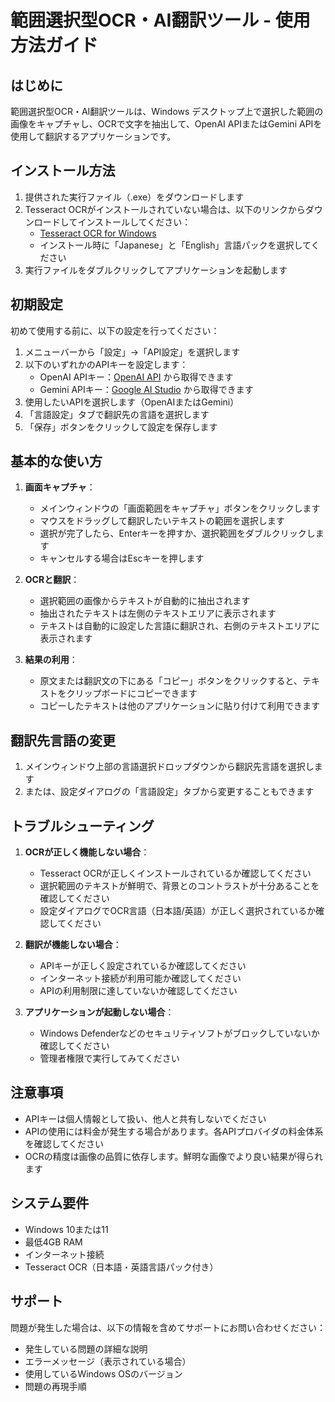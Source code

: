 # 範囲選択型OCR・AI翻訳ツール - 使用方法ガイド

## はじめに

範囲選択型OCR・AI翻訳ツールは、Windows デスクトップ上で選択した範囲の画像をキャプチャし、OCRで文字を抽出して、OpenAI APIまたはGemini APIを使用して翻訳するアプリケーションです。

## インストール方法

1. 提供された実行ファイル（.exe）をダウンロードします
2. Tesseract OCRがインストールされていない場合は、以下のリンクからダウンロードしてインストールしてください：
   - [Tesseract OCR for Windows](https://github.com/UB-Mannheim/tesseract/wiki)
   - インストール時に「Japanese」と「English」言語パックを選択してください
3. 実行ファイルをダブルクリックしてアプリケーションを起動します

## 初期設定

初めて使用する前に、以下の設定を行ってください：

1. メニューバーから「設定」→「API設定」を選択します
2. 以下のいずれかのAPIキーを設定します：
   - OpenAI APIキー：[OpenAI API](https://platform.openai.com/) から取得できます
   - Gemini APIキー：[Google AI Studio](https://makersuite.google.com/) から取得できます
3. 使用したいAPIを選択します（OpenAIまたはGemini）
4. 「言語設定」タブで翻訳先の言語を選択します
5. 「保存」ボタンをクリックして設定を保存します

## 基本的な使い方

1. **画面キャプチャ**：
   - メインウィンドウの「画面範囲をキャプチャ」ボタンをクリックします
   - マウスをドラッグして翻訳したいテキストの範囲を選択します
   - 選択が完了したら、Enterキーを押すか、選択範囲をダブルクリックします
   - キャンセルする場合はEscキーを押します

2. **OCRと翻訳**：
   - 選択範囲の画像からテキストが自動的に抽出されます
   - 抽出されたテキストは左側のテキストエリアに表示されます
   - テキストは自動的に設定した言語に翻訳され、右側のテキストエリアに表示されます

3. **結果の利用**：
   - 原文または翻訳文の下にある「コピー」ボタンをクリックすると、テキストをクリップボードにコピーできます
   - コピーしたテキストは他のアプリケーションに貼り付けて利用できます

## 翻訳先言語の変更

1. メインウィンドウ上部の言語選択ドロップダウンから翻訳先言語を選択します
2. または、設定ダイアログの「言語設定」タブから変更することもできます

## トラブルシューティング

1. **OCRが正しく機能しない場合**：
   - Tesseract OCRが正しくインストールされているか確認してください
   - 選択範囲のテキストが鮮明で、背景とのコントラストが十分あることを確認してください
   - 設定ダイアログでOCR言語（日本語/英語）が正しく選択されているか確認してください

2. **翻訳が機能しない場合**：
   - APIキーが正しく設定されているか確認してください
   - インターネット接続が利用可能か確認してください
   - APIの利用制限に達していないか確認してください

3. **アプリケーションが起動しない場合**：
   - Windows Defenderなどのセキュリティソフトがブロックしていないか確認してください
   - 管理者権限で実行してみてください

## 注意事項

- APIキーは個人情報として扱い、他人と共有しないでください
- APIの使用には料金が発生する場合があります。各APIプロバイダの料金体系を確認してください
- OCRの精度は画像の品質に依存します。鮮明な画像でより良い結果が得られます

## システム要件

- Windows 10または11
- 最低4GB RAM
- インターネット接続
- Tesseract OCR（日本語・英語言語パック付き）

## サポート

問題が発生した場合は、以下の情報を含めてサポートにお問い合わせください：
- 発生している問題の詳細な説明
- エラーメッセージ（表示されている場合）
- 使用しているWindows OSのバージョン
- 問題の再現手順
